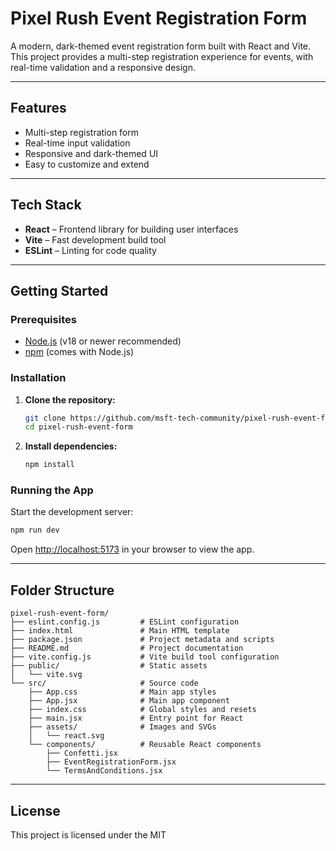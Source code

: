 # Pixel Rush Event Registration Form

A modern, dark-themed event registration form built with React and Vite. This project provides a multi-step registration experience for events, with real-time validation and a responsive design.

---

## Features

- Multi-step registration form
- Real-time input validation
- Responsive and dark-themed UI
- Easy to customize and extend

---

## Tech Stack

- **React** – Frontend library for building user interfaces
- **Vite** – Fast development build tool
- **ESLint** – Linting for code quality

---

## Getting Started

### Prerequisites

- [Node.js](https://nodejs.org/) (v18 or newer recommended)
- [npm](https://www.npmjs.com/) (comes with Node.js)

### Installation

1. **Clone the repository:**
   ```sh
   git clone https://github.com/msft-tech-community/pixel-rush-event-form
   cd pixel-rush-event-form
   ```

2. **Install dependencies:**
   ```sh
   npm install
   ```

### Running the App

Start the development server:
```sh
npm run dev
```
Open [http://localhost:5173](http://localhost:5173) in your browser to view the app.

---

## Folder Structure

```
pixel-rush-event-form/
├── eslint.config.js         # ESLint configuration
├── index.html               # Main HTML template
├── package.json             # Project metadata and scripts
├── README.md                # Project documentation
├── vite.config.js           # Vite build tool configuration
├── public/                  # Static assets
│   └── vite.svg
└── src/                     # Source code
    ├── App.css              # Main app styles
    ├── App.jsx              # Main app component
    ├── index.css            # Global styles and resets
    ├── main.jsx             # Entry point for React
    ├── assets/              # Images and SVGs
    │   └── react.svg
    └── components/          # Reusable React components
        ├── Confetti.jsx
        ├── EventRegistrationForm.jsx
        └── TermsAndConditions.jsx
```

---

## License

This project is licensed under the MIT